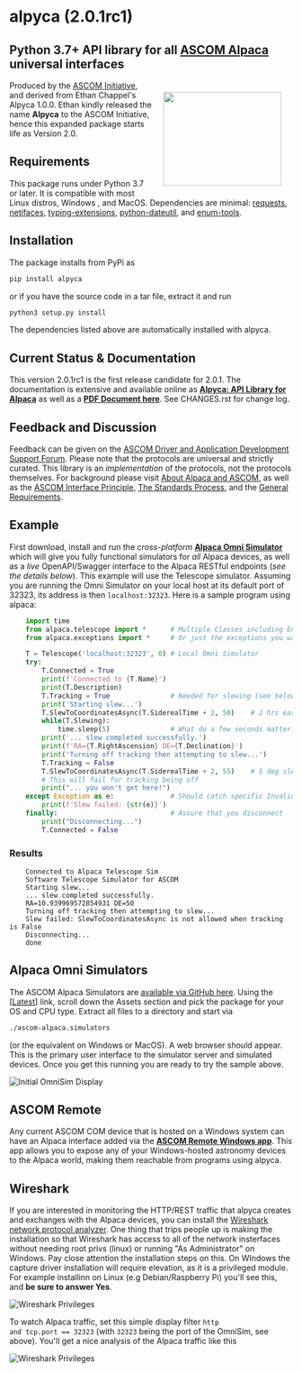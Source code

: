 # alpyca (2.0.1rc1)

## Python 3.7+ API library for all [ASCOM Alpaca](https://ascom-standards.org/Developer/Alpaca.htm) universal interfaces

<img align="right" width="210" height="166" hspace="20" vspace="20" src="https://ascom-standards.org/alpyca/readme-assets/AlpacaLogo210.png">

Produced by the [ASCOM Initiative](https://ascom-standards.org/), and derived from Ethan Chappel's
Alpyca 1.0.0. Ethan kindly released the name **Alpyca** to the ASCOM Initiative, hence this expanded
package starts life as Version 2.0.

## Requirements

This package runs under Python 3.7 or later. It is compatible with most Linux distros, Windows , and MacOS.
Dependencies are minimal: [requests](https://pypi.org/project/requests/),
[netifaces](https://pypi.org/project/netifaces/),
[typing-extensions](https://pypi.org/project/typing-extensions/),
[python-dateutil](https://pypi.org/project/python-dateutil/), and
[enum-tools](https://pypi.org/project/enum-tools/).

## Installation

The package installs from PyPi as

```sh
pip install alpyca
```

or if you have the source code in a tar file, extract it and run

```sh
python3 setup.py install
```

The dependencies listed above are automatically installed with alpyca.

## Current Status & Documentation

This version 2.0.1rc1 is the first release candidate for 2.0.1. The documentation is
extensive and available
online as **[Alpyca: API Library for Alpaca](https://ascom-standards.org/alpyca/)** as well as a
**[PDF Document here](https://ascom-standards.org/alpyca/alpyca.pdf)**. See CHANGES.rst for
change log.

## Feedback and Discussion

Feedback can be given on the
[ASCOM Driver and Application Development Support Forum](https://ascomtalk.groups.io/g/Developer).
Please note that the protocols are universal and strictly curated. This library is an
_implementation_ of the protocols, not the protocols themselves. For background please visit
[About Alpaca and ASCOM](https://ascom-standards.org/About/Index.htm), as well as the
[ASCOM Interface Principle](https://ascom-standards.org/Standards/InterfacePrinciple.htm),
[The Standards Process](https://ascom-standards.org/Standards/StandardsProcess.htm), and
the [General Requirements](https://ascom-standards.org/Standards/Requirements.htm).

## Example

First download, install and run the _cross-platform_
**[Alpaca Omni Simulator](https://github.com/DanielVanNoord/ASCOM.Alpaca.Simulators#readme)**
which will give you fully functional simulators for _all_ Alpaca devices, as well as a _live_
OpenAPI/Swagger interface to the Alpaca RESTful endpoints (_see the details below_). This example will
use the Telescope simulator. Assuming you are running the Omni Simulator on your local host
at its default port of 32323, its address is then <code>localhost:32323</code>. Here is a sample
program using alpaca:

```python
    import time
    from alpaca.telescope import *      # Multiple Classes including Enumerations
    from alpaca.exceptions import *     # Or just the exceptions you want to catch

    T = Telescope('localhost:32323', 0) # Local Omni Simulator
    try:
        T.Connected = True
        print(f'Connected to {T.Name}')
        print(T.Description)
        T.Tracking = True               # Needed for slewing (see below)
        print('Starting slew...')
        T.SlewToCoordinatesAsync(T.SiderealTime + 2, 50)    # 2 hrs east of meridian
        while(T.Slewing):
            time.sleep(5)               # What do a few seconds matter?
        print('... slew completed successfully.')
        print(f'RA={T.RightAscension} DE={T.Declination}')
        print('Turning off tracking then attempting to slew...')
        T.Tracking = False
        T.SlewToCoordinatesAsync(T.SiderealTime + 2, 55)    # 5 deg slew N
        # This will fail for tracking being off
        print("... you won't get here!")
    except Exception as e:              # Should catch specific InvalidOperationException
        print(f'Slew failed: {str(e)}')
    finally:                            # Assure that you disconnect
        print("Disconnecting...")
        T.Connected = False
```

### Results

```tt
    Connected to Alpaca Telescope Sim
    Software Telescope Simulator for ASCOM
    Starting slew...
    ... slew completed successfully.
    RA=10.939969572854931 DE=50
    Turning off tracking then attempting to slew...
    Slew failed: SlewToCoordinatesAsync is not allowed when tracking is False
    Disconnecting...
    done
```

## Alpaca Omni Simulators

The ASCOM Alpaca Simulators are [available via GitHub here](https://github.com/DanielVanNoord/ASCOM.Alpaca.Simulators).
Using the \[[Latest](https://github.com/DanielVanNoord/ASCOM.Alpaca.Simulators/releases/tag/v0.1.2)\] link, scroll down the
Assets section and pick the package for your OS and CPU type. Extract all files to a directory and start via

```sh
./ascom-alpaca.simulators
```

(or the equivalent on Windows or MacOS). A web browser should appear. This is the primary user interface to the simulator
server and simulated devices. Once you get this running you are ready to try the sample above.

![Initial OmniSim Display](https://ascom-standards.org/alpyca/readme-assets/InitialBrowserAnnotated.png)

## ASCOM Remote

Any current ASCOM COM device that is hosted on a Windows system can have an Alpaca interface added via the
**[ASCOM Remote Windows app](https://github.com/ASCOMInitiative/ASCOMRemote/releases/latest)**. This app allows you to
expose any of your Windows-hosted astronomy devices to the Alpaca world, making them reachable from programs
using alpyca.

## Wireshark

If you are interested in monitoring the HTTP/REST traffic that alpyca creates and exchanges with the
Alpaca devices, you can install the [Wireshark network protocol analyzer](https://www.wireshark.org/).
One thing that trips people up is making the installation so that Wireshark has access to all of the
network insterfaces without needing root privs (linux) or running "As Administrator" on Windows. Pay close
attention the installation steps on this. On WIndows the capture driver installation will require elevation,
as it is a privileged module. For example installinn on Linux (e.g Debian/Raspberry Pi) you'll see this,
and **be sure to answer Yes**.

![Wireshark Privileges](https://ascom-standards.org/alpyca/readme-assets/WireSharkPrivs.png)

To watch Alpaca traffic, set this simple display filter <code>http and tcp.port == 32323</code>
(with <code>32323</code> being the port of the OmniSim, see above). You'll get a nice analysis
of the Alpaca traffic like this

![Wireshark Privileges](https://ascom-standards.org/alpyca/readme-assets/Wireshark1.png)
